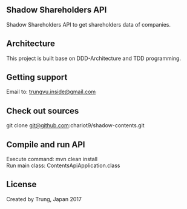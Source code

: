 ## Shadow Shareholders API
Shadow Shareholders API to get shareholders data of companies.
## Architecture 
This project is built base on DDD-Architecture and TDD programming.
## Getting support
Email to: trungvu.inside@gmail.com
## Check out sources
git clone git@github.com:chariot9/shadow-contents.git
## Compile and run API
Execute command: mvn clean install  
Run main class: ContentsApiApplication.class
## License
Created by Trung, Japan 2017 

